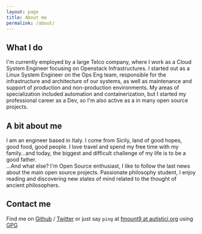 ```yaml
---
layout: page
title: About me
permalink: /about/
---
```



What I do
---------

I'm currently employed by a large Telco company, where I work as a Cloud System Engineer focusing on
Openstack Infrastructures.
I started out as a Linux System Engineer on the Ops Eng team, responsible for the infrastructure and 
architecture of our systems, as well as maintenance and support of production and non-production 
environments. My areas of specialization included automation and containerization, but I started my 
professional career as a Dev, so I'm also active as a in many open source projects.



A bit about me
--------------

I am an engineer based in Italy.
I come from Sicily, land of good hopes, good food, good people.
I love travel and spend my free time with my family...and today, the biggest and
difficult challenge of my life is to be a good father.  
...And what else? I'm Open Source enthusiast, I like to follow the last news about the main open 
source projects.
Passionate philosophy student, I enjoy reading and discovering new states of mind related to the
thought of ancient philosophers.



Contact me
----------

Find me on [Github] / [Twitter] or just say `ping` at [fmount9 at autistici org](mailto:fmount9@autistici.org) using [GPG]

[github]: https://github.com/fmount
[twitter]: https://twitter.com/fmount9
[gpg]: https://pgp.mit.edu/pks/lookup?search=0x1FCA0620&op=index
